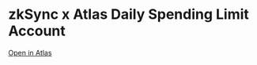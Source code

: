 # zkSync x Atlas Daily Spending Limit Account
[Open in Atlas](https://app.atlaszk.com/projects?template=https://github.com/atlas-labs-inc/zksync-daily-spend-limit&open=/scripts/main.ts&chainId=280)

